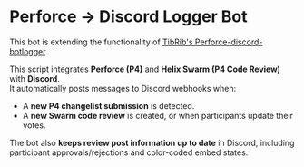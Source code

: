 # Perforce → Discord Logger Bot

This bot is extending the functionality of [TibRib's Perforce-discord-botlogger](https://github.com/TibRib/Perforce-discord-botlogger).

This script integrates **Perforce (P4)** and **Helix Swarm (P4 Code Review)** with **Discord**.  
It automatically posts messages to Discord webhooks when:

- A **new P4 changelist submission** is detected.  
- A **new Swarm code review** is created, or when participants update their votes.  

The bot also **keeps review post information up to date** in Discord, including participant approvals/rejections and color-coded embed states.